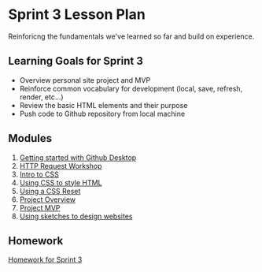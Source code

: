 # Sprint 3 Lesson Plan

Reinforicng the fundamentals we've learned so far and build on experience.

## Learning Goals for Sprint 3
* Overview personal site project and MVP
* Reinforce common vocabulary for development (local, save, refresh, render, etc...)
* Review the basic HTML elements and their purpose
* Push code to Github repository from local machine

## Modules
1. [Getting started with Github Desktop](../modules/getting-started-with-github-desktop)
1. [HTTP Request Workshop](../modules/http-requests)
1. [Intro to CSS](../modules/intro-to-css)
1. [Using CSS to style HTML](../modules/using-css-to-style-html)
1. [Using a CSS Reset](../modules/using-a-css-reset)
1. [Project Overview](../modules/project/overview)
1. [Project MVP](../modules/project/mvp)
1. [Using sketches to design websites](../modules/using-sketches-to-design-websites)

## Homework
[Homework for Sprint 3](./03-sprint-homework)
